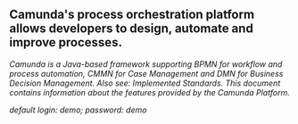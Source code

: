 ## Camunda's process orchestration platform allows developers to design, automate and improve processes.

*Camunda is a Java-based framework supporting BPMN for workflow and process automation, CMMN for Case Management and DMN for Business Decision Management. Also see: Implemented Standards. This document contains information about the features provided by the Camunda Platform.*

*default login: demo; password: demo*
